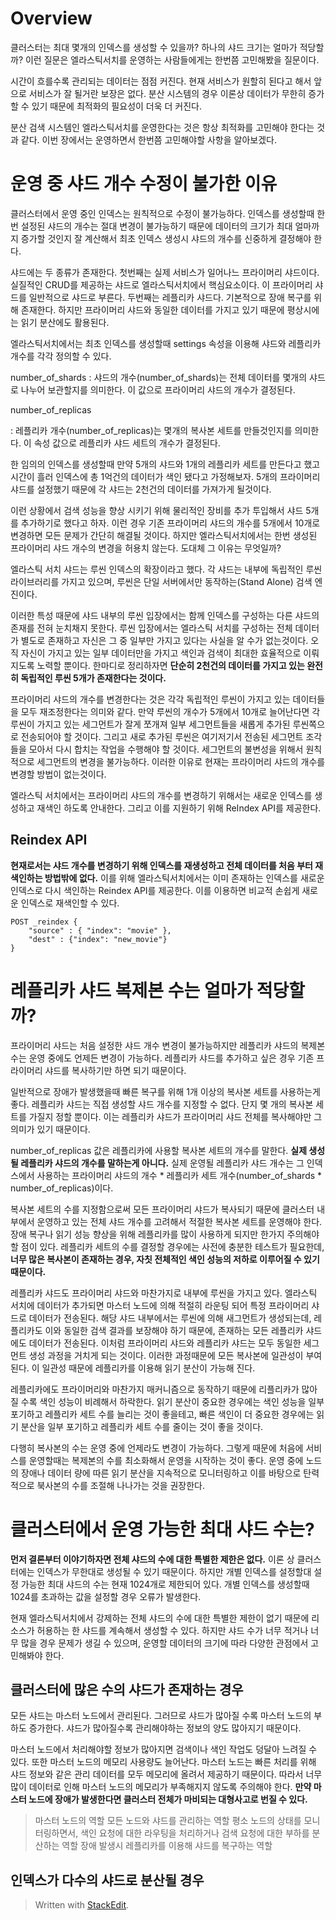 # Overview

클러스터는 최대 몇개의 인덱스를 생성할 수 있을까? 하나의 샤드 크기는 얼마가 적당할까? 이런 질문은 엘라스틱서치를 운영하는 사람들에게는 한번쯤 고민해봤을 질문이다. 

시간이 흐를수록 관리되는 데이터는 점점 커진다. 현재 서비스가 원할히 된다고 해서 앞으로 서비스가 잘 될거란 보장은 없다. 분산 시스템의 경우 이론상 데이터가 무한히 증가할 수 있기 때문에 최적화의 필요성이 더욱 더 커진다. 

분산 검색 시스템인 엘라스틱서치를 운영한다는 것은 항상 최적화를 고민해야 한다는 것과 같다. 이번 장에서는 운영하면서 한번쯤 고민해야할 사항을 알아보겠다.

# 운영 중 샤드 개수 수정이 불가한 이유

클러스터에서 운영 중인 인덱스는 원칙적으로 수정이 불가능하다. 인덱스를 생성할때 한번 설정된 샤드의 개수는 절대 변경이 불가능하기 때문에 데이터의 크기가 최대 얼마까지 증가할 것인지 잘 계산해서 최초 인덱스 생성시 샤드의 개수를 신중하게 결정해야 한다. 

샤드에는 두 종류가 존재한다. 첫번째는 실제 서비스가 일어나느 프라이머리 샤드이다. 실질적인 CRUD를 제공하는 샤드로 엘라스틱서치에서 핵심요소이다. 이 프라이머리 샤드를 일반적으로 샤드로 부른다. 두번째는 레플리카 샤드다. 기본적으로 장애 복구를 위해 존재한다. 하지만 프라이머리 샤드와 동일한 데이터를 가지고 있기 때문에 평상시에는 읽기 분산에도 활용된다. 

엘라스틱서치에서는 최초 인덱스를 생성할때 settings 속성을 이용해 샤드와 레플리카 개수를 각각 정의할 수 있다. 

number_of_shards
: 샤드의 개수(number_of_shards)는 전체 데이터를 몇개의 샤드로 나누어 보관할지를 의미한다. 이 값으로 프라이머리 샤드의 개수가 결정된다.

number_of_replicas

: 레플리카 개수(number_of_replicas)는 몇개의 복사본 세트를 만들것인지를 의미한다. 이 속성 값으로 레플리카 샤드 세트의 개수가 결정된다.

한 임의의 인덱스를 생성할때 만약 5개의 샤드와 1개의 레플리카 세트를 만든다고 했고 시간이 흘러 인덱스에 총 1억건의 데이터가 색인 됐다고 가정해보자. 5개의 프라이머리 샤드를 설정했기 때문에 각 샤드는 2천건의 데이터를 가져가게 될것이다. 

이런 상황에서 검색 성능을 향상 시키기 위해 물리적인 장비를 추가 투입해서 샤드 5개를 추가하기로 했다고 하자. 이런 경우 기존 프라이머리 샤드의 개수를 5개에서 10개로 변경하면 모든 문제가 간단히 해결될 것이다. 하지만 엘라스틱서치에서는 한번 생성된 프라이머리 샤드 개수의 변경을 허용치 않는다. 도대체 그 이유는 무엇일까?

엘라스틱 서치 샤드는 루씬 인덱스의 확장이라고 했다. 각 샤드는 내부에 독립적인 루씬 라이브러리를 가지고 있으며, 루씬은 단일 서버에서만 동작하는(Stand Alone) 검색 엔진이다. 

이러한 특성 때문에 샤드 내부의 루씬 입장에서는 함께 인덱스를 구성하는 다른 샤드의 존재를 전혀 눈치채지 못한다. 루씬 입장에서는 엘라스틱 서치를 구성하는 전체 데이터가 별도로 존재하고 자신은 그 중 일부만 가지고 있다는 사실을 알 수가 없는것이다. 오직 자신이 가지고 있는 일부 데이터만을 가지고 색인과 검색이 최대한 효율적으로 이뤄지도록 노력할 뿐이다. 한마디로 정리하자면 **단순히 2천건의 데이터를 가지고 있는 완전히 독립적인 루씬 5개가 존재한다는 것이다.** 

프라이머리 샤드의 개수를 변경한다는 것은 각각 독립적인 루씬이 가지고 있는 데이터들을 모두 재조정한다는 의미와 같다. 만약 루씬의 개수가 5개에서 10개로 늘어난다면 각 루씬이 가지고 있는 세그먼트가 잘게 쪼개져 일부 세그먼트들을 새롭게 추가된 루씬쪽으로 전송되어야 할 것이다. 그리고 새로 추가된 루씬은 여기저기서 전송된 세그먼트 조각들을 모아서 다시 합치는 작업을 수행해야 할 것이다. 세그먼트의 불변성을 위해서 원칙적으로 세그먼트의 변경을 불가능하다. 이러한 이유로 현재는 프라이머리 샤드의 개수를 변경할 방법이 없는것이다. 

엘라스틱 서치에서는 프라이머리 샤드의 개수를 변경하기 위해서는 새로운 인덱스를 생성하고 재색인 하도록 안내한다. 그리고 이를 지원하기 위해 ReIndex API를 제공한다. 

## Reindex API

**현재로서는 샤드 개수를 변경하기 위해 인덱스를 재생성하고 전체 데이터를 처음 부터 재색인하는 방법밖에 없다.** 이를 위해 엘라스틱서치에서는 이미 존재하는 인덱스를 새로운 인덱스로 다시 색인하는 Reindex API를 제공한다. 이를 이용하면 비교적 손쉽게 새로운 인덱스로 재색인할 수 있다. 

```
POST _reindex {
	"source" : { "index": "movie" },
	"dest" : {"index": "new_movie"}
}
```

# 레플리카 샤드 복제본 수는 얼마가 적당할까?

프라이머리 샤드는 처음 설정한 샤드 개수 변경이 불가능하지만 레플리카 샤드의 복제본 수는 운영 중에도 언제든 변경이 가능하다. 레플리카 샤드를 추가하고 싶은 경우 기존 프라이머리 샤드를 복사하기만 하면 되기 때문이다. 

일반적으로 장애가 발생했을때 빠른 복구를 위해 1개 이상의 복사본 세트를 사용하는게 좋다. 레플리카 샤드는 직접 생성할 샤드 개수를 지정할 수 없다. 단지 몇 개의 복사본 세트를 가질지 정할 뿐이다. 이는 레플리카 샤드가 프라이머리 샤드 전체를 복사해야만 그 의미가 있기 때문이다. 


number_of_replicas 값은 레플리카에 사용할 복사본 세트의 개수를 말한다. **실제 생성될 레플리카 샤드의 개수를 말하는게 아니다.** 실제 운영될 레플리카 샤드 개수는 그 인덱스에서 사용하는 프라이머리 샤드의 개수 * 레플리카 세트 개수(number_of_shards * number_of_replicas)이다.

복사본 세트의 수를 지정함으로써 모든 프라이머리 샤드가 복사되기 때문에 클러스터 내부에서 운영하고 있는 전체 샤드 개수를 고려해서 적절한 복사본 세트를 운영해야 한다. 장애 복구나 읽기 성능 향상을 위해 레플리카를 많이 사용하게 되지만 한가지 주의해야 할 점이 있다. 레플리카 세트의 수를 결정할 경우에는 사전에 충분한 테스트가 필요한데, **너무 많은 복사본이 존재하는 경우, 자칫 전체적인 색인 성능의 저하로 이루어질 수 있기 때문이다.** 

레플리카 샤드도 프라이머리 샤드와 마찬가지로 내부에 루씬을 가지고 있다. 엘라스틱 서치에 데이터가 추가되면 마스터 노드에 의해 적절히 라운팅 되어 특정 프라이머리 샤드로 데이터가 전송된다. 해당 샤드 내부에서는 루씬에 의해 새그먼트가 생성되는데, 레플리카도 이와 동일한 검색 결과를 보장해야 하기 때문에, 존재하는 모든 레플리카 샤드에도 데이터가 전송된다. 이처럼 프라이머리 샤드와 레플리카 샤드는 모두 동일한 세그먼트 생성 과정을 거치게 되는 것이다. 이러한 과정때문에 모든 복사본에 일관성이 부여된다. 이 일관성 때문에 레플리카를 이용해 읽기 분산이 가능해 진다. 

레플리카에도 프라이머리와 마찬가지 매커니즘으로 동작하기 때문에 리플리카가 많아질 수록 색인 성능이 비례해서 하락한다. 읽기 분산이 중요한 경우에는 색인 성능을 일부 포기하고 레플리카 세트 수를 늘리는 것이 좋을테고, 빠른 색인이 더 중요한 경우에는 읽기 분산을 일부 포기하고 레플리카 세트 수를 줄이는 것이 좋을 것이다. 

다행히 복사본의 수는 운영 중에 언제라도 변경이 가능하다. 그렇게 때문에 처음에 서비스를 운영할때는 복제본의 수를 최소화해서 운영을 시작하는 것이 좋다. 운영 중에 노드의 장애나 데이터 량에 따른 읽기 분산을 지속적으로 모니터링하고 이를 바탕으로 탄력적으로 북사본의 수를 조절해 나나가는 것을 권장한다. 

# 클러스터에서 운영 가능한 최대 샤드 수는?

**먼저 결론부터 이야기하자면 전체 샤드의 수에 대한 특별한 제한은 없다.** 이론 상 클러스터에는 인덱스가 무한대로 생성될 수 있기 때문이다. 하지만 개별 인덱스를 설정할대 설정 가능한 최대 샤드의 수는 현재 1024개로 제한되어 있다. 개별 인덱스를 생성할때 1024를 초과하는 값을 설정할 경우 오류가 발생한다. 

현재 엘라스틱서치에서 강제하는 전체 샤드의 수에 대한 특별한 제한이 없기 때문에 리소스가 허용하는 한 샤드를 계속해서 생성할 수 있다. 하지만 샤드 수가 너무 적거나 너무 많을 경우 문제가 생길 수 있으며, 운영할 데이터의 크기에 따라 다양한 관점에서 고민해봐야 한다. 

## 클러스터에 많은 수의 샤드가 존재하는 경우

모든 샤드는 마스터 노드에서 관리된다. 그러므로 샤드가 많아질 수록 마스터 노드의 부하도 증가한다. 샤드가 많아질수록 관리해야하는 정보의 양도 많아지기 때문이다. 

마스터 노드에서 처리해야할 정보가 많아지면 검색이나 색인 작업도 덩달아 느려질 수 있다. 또한 마스터 노드의 메모리 사용량도 늘어난다. 마스터 노드는 빠른 처리를 위해 샤드 정보와 같은 관리 데이터를 모두 메모리에 올려서 제공하기 때문이다. 따라서 너무 많이 데이터로 인해 마스터 노드의 메모리가 부족해지지 않도록 주의해야 한다. **만약 마스터 노드에 장애가 발생한다면 클러스터 전체가 마비되는 대형사고로 번질 수 있다.**   

> 마스터 노드의 역할
> 모든 노드와 샤드를 관리하는 역할
> 평소 노드의 상태를 모니터링하면서, 색인 요청에 대한 라우팅을 처리하거나 검색 요청에 대한 부하를 분산하는 역할
> 장애 발생시 레플리카를 이용해 샤드를 복구하는 역할

## 인덱스가 다수의 샤드로 분산될 경우



> Written with [StackEdit](https://stackedit.io/).
<!--stackedit_data:
eyJoaXN0b3J5IjpbLTEyNzc3MzMxMTUsODg0MTc0MzI3LC0xNj
YxNzc5NDcsLTMxOTE1MDgxNV19
-->